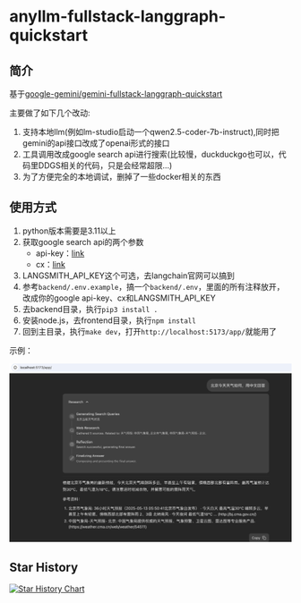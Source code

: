 # anyllm-fullstack-langgraph-quickstart

## 简介

基于[google-gemini/gemini-fullstack-langgraph-quickstart](https://github.com/google-gemini/gemini-fullstack-langgraph-quickstart)

主要做了如下几个改动:
1. 支持本地llm(例如lm-studio启动一个qwen2.5-coder-7b-instruct),同时把gemini的api接口改成了openai形式的接口
2. 工具调用改成google search api进行搜索(比较慢，duckduckgo也可以，代码里DDGS相关的代码，只是会经常超限…)
3. 为了方便完全的本地调试，删掉了一些docker相关的东西

## 使用方式

1. python版本需要是3.11以上
2. 获取google search api的两个参数
    + api-key：[link](https://developers.google.com/custom-search/v1/introduction?hl=zh-cn#identify_your_application_to_google_with_api_key)
    + cx：[link](https://stackoverflow.com/questions/6562125/getting-a-cx-id-for-custom-search-google-api-python)
3. LANGSMITH_API_KEY这个可选，去langchain官网可以搞到
4. 参考```backend/.env.example```，搞一个```backend/.env```，里面的所有注释放开，改成你的google api-key、cx和LANGSMITH_API_KEY
5. 去backend目录，执行```pip3 install .```
6. 安装node.js，去frontend目录，执行```npm install```
7. 回到主目录，执行```make dev```，打开```http://localhost:5173/app/```就能用了

示例：

![](./demo.jpeg)


## Star History

<a href="https://star-history.com/#daiwk/anyllm-fullstack-langgraph-quickstart&Date">
 <picture>
   <source media="(prefers-color-scheme: dark)" srcset="https://api.star-history.com/svg?repos=daiwk/anyllm-fullstack-langgraph-quickstart&type=Date&theme=dark" />
   <source media="(prefers-color-scheme: light)" srcset="https://api.star-history.com/svg?repos=daiwk/anyllm-fullstack-langgraph-quickstart&type=Date" />
   <img alt="Star History Chart" src="https://api.star-history.com/svg?repos=daiwk/anyllm-fullstack-langgraph-quickstart&type=Date" />
 </picture>
</a>

